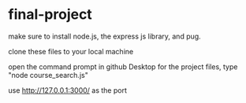 # final-project

make sure to install node.js, the express js library, and pug.

clone these files to your local machine

open the command prompt in github Desktop for the project files, type "node course_search.js"


use http://127.0.0.1:3000/ as the port
